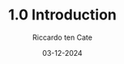 ---
title: 1.0 Introduction
author: Riccardo ten Cate
date: 03-12-2024
category: Jekyll
layout: post
---
